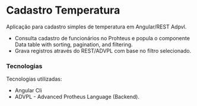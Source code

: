 # Cadastro Temperatura 

Aplicação para cadastro simples de temperatura em Angular/REST Adpvl.
  - Consulta cadastro de funcionários no Prohteus e popula o componente Data table with sorting, pagination, and filtering.
   - Grava registros através do REST/ADVPL com base no filtro selecionado.

### Tecnologias

Tecnologias utilizadas: 

* Angular Cli 
* ADVPL - Advanced Protheus Language (Backend).
